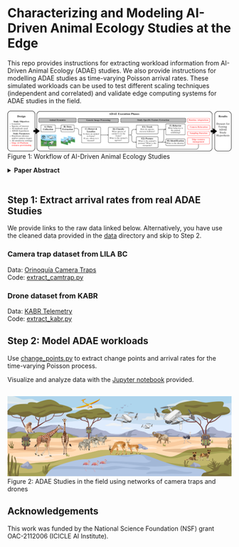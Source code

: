# Characterizing and Modeling AI-Driven Animal Ecology Studies at the Edge

This repo provides instructions for extracting workload information from AI-Driven Animal Ecology (ADAE) studies.
We also provide instructions for modelling ADAE studies as time-varying Poisson arrival rates.
These simulated workloads can be used to test different scaling techniques (independent and correlated) and validate edge computing systems for ADAE studies in the field.

![Figure: Workflow of AI-Driven Animal Ecology Study](images/SEC%20figures%20(1).png)
Figure 1: Workflow of AI-Driven Animal Ecology Studies

<details>
  <summary><strong>Paper Abstract</strong></summary>
  <p>
  Platforms that run artificial intelligence (AI)
  pipelines on edge computing resources are transforming the
  fields of animal ecology and biodiversity, enabling novel wildlife
  studies in animals’ natural habitats. With emerging remote sens-
  ing hardware, e.g., camera traps and drones, and sophisticated
  AI models in situ, edge computing will be more significant in
  future AI-driven animal ecology (ADAE) studies. However, the
  study’s objectives, the species of interest, its behaviors, range,
  and habitat, and camera placement affect the demand for edge
  resources at runtime. If edge resources are under-provisioned,
  studies can miss opportunities to adapt the settings of camera
  traps and drones to improve the quality and relevance of
  captured data. This paper presents salient features of ADAE
  studies that can be used to model latency, throughput objectives,
  and provision edge resources. Drawing from studies that span
  over fifty animal species, four geographic locations, and multiple
  remote sensing methods, we characterized common patterns
  in ADAE studies, revealing increasingly complex workflows
  involving various computer vision tasks with strict service
  level objectives (SLO). ADAE workflow demands will soon
  exceed individual edge devices’ compute and memory resources,
  requiring multiple networked edge devices to meet performance
  demands. We developed a framework to scale traces from prior
  studies and replay them offline on representative edge platforms,
  allowing us to capture throughput and latency data across
  edge configurations. We used the data to calibrate queuing and
  machine learning models that predict performance on unseen
  edge configurations, achieving errors as low as 19%
  </p>
</details>


<br>


## Step 1: Extract arrival rates from real ADAE Studies

We provide links to the raw data linked below. Alternatively, you have use the cleaned data provided in the [data](/data) directory and skip to Step 2.


### Camera trap dataset from LILA BC
Data: [Orinoquía Camera Traps](https://lila.science/datasets/orinoquia-camera-traps/) \
Code: [extract_camtrap.py](extract_camtrap.py)

### Drone dataset from KABR 
Data: [KABR Telemetry](https://huggingface.co/datasets/imageomics/KABR-telemetry) \
Code: [extract_kabr.py](extract_kabr.py)

## Step 2: Model ADAE workloads 
Use [change_points.py](change_points.py) to extract change points and arrival rates for the time-varying Poisson process.

Visualize and analyze data with the [Jupyter notebook](PlotADAEWorkloads.ipynb) provided.


## 

![Figure: ADAE Studies in the Field](images/lit%20review%20graphics%20(3).png)
Figure 2: ADAE Studies in the field using networks of camera traps and drones 

## Acknowledgements
This work was funded by the National Science Foundation (NSF) grant OAC-2112006 (ICICLE AI Institute).